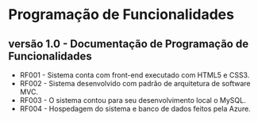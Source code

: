 # Programação de Funcionalidades

## versão 1.0 - Documentação de Programação de Funcionalidades

* RF001 - Sistema conta com front-end executado com HTML5 e CSS3.
* RF002 - Sistema desenvolvido com padrão de arquitetura de software MVC.
* RF003 - O sistema contou para seu desenvolvimento local o MySQL. 
* RF004 - Hospedagem do sistema e banco de dados feitos pela Azure. 
 
